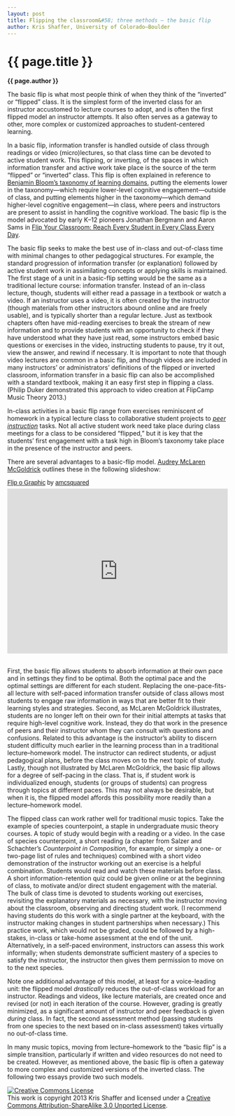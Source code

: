 ```yaml
---
layout: post
title: Flipping the classroom&#58; three methods – the basic flip
author: Kris Shaffer, University of Colorado–Boulder
---
```


{{ page.title }}
================

**{{ page.author }}**

The basic flip is what most people think of when they think of the “inverted” or “flipped” class. It is the simplest form of the inverted class for an instructor accustomed to lecture courses to adopt, and is often the first flipped model an instructor attempts. It also often serves as a gateway to other, more complex or customized approaches to student-centered learning.

In a basic flip, information transfer is handled outside of class through readings or video (micro)lectures, so that class time can be devoted to active student work. This flipping, or inverting, of the spaces in which information transfer and active work take place is the source of the term “flipped” or “inverted” class. This flip is often explained in reference to[ ](http://ww2.odu.edu/educ/roverbau/Bloom/blooms_taxonomy.htm)[Benjamin Bloom’s taxonomy of learning domains](http://ww2.odu.edu/educ/roverbau/Bloom/blooms_taxonomy.htm), putting the elements lower in the taxonomy—which require lower-level cognitive engagement—outside of class, and putting elements higher in the taxonomy—which demand higher-level cognitive engagement—in class, where peers and instructors are present to assist in handling the cognitive workload. The basic flip is the model advocated by early K–12 pioneers Jonathan Bergmann and Aaron Sams in [Flip Your Classroom: Reach Every Student in Every Class Every Day](http://openlibrary.org/works/OL16495595W/Flip_your_classroom).

The basic flip seeks to make the best use of in-class and out-of-class time with minimal changes to other pedagogical structures. For example, the standard progression of information transfer (or explanation) followed by active student work in assimilating concepts or applying skills is maintained. The first stage of a unit in a basic-flip setting would be the same as a traditional lecture course: information transfer. Instead of an in-class lecture, though, students will either read a passage in a textbook or watch a video. If an instructor uses a video, it is often created by the instructor (though materials from other instructors abound online and are freely usable), and is typically shorter than a regular lecture. Just as textbook chapters often have mid-reading exercises to break the stream of new information and to provide students with an opportunity to check if they have understood what they have just read, some instructors embed basic questions or exercises in the video, instructing students to pause, try it out, view the answer, and rewind if necessary. It is important to note that though video lectures are common in a basic flip, and though videos are included in many instructors’ or administrators’ definitions of the flipped or inverted classroom, information transfer in a basic flip can also be accomplished with a standard textbook, making it an easy first step in flipping a class. (Philip Duker demonstrated this approach to video creation at FlipCamp Music Theory 2013.)

In-class activities in a basic flip range from exercises reminiscent of homework in a typical lecture class to collaborative student projects to [*peer instruction*](hughes.html) tasks. Not all active student work need take place during class meetings for a class to be considered “flipped,” but it is key that the students’ first engagement with a task high in Bloom’s taxonomy take place in the presence of the instructor and peers.

There are several advantages to a basic-flip model. [Audrey McLaren McGoldrick](http://audrey-mcsquared.blogspot.com/) outlines these in the following slideshow:

<p  style=" margin: 12px auto 6px auto; font-family: Helvetica,Arial,Sans-serif; font-style: normal; font-variant: normal; font-weight: normal; font-size: 14px; line-height: normal; font-size-adjust: none; font-stretch: normal; -x-system-font: none; display: block;">   <a title="View Flip o Graphic on Scribd" href="http://www.scribd.com/doc/115057996/Flip-o-Graphic"  style="text-decoration: underline;" >Flip o Graphic</a> by <a title="View amcsquared's profile on Scribd" href="http://www.scribd.com/amcsquared"  style="text-decoration: underline;" >amcsquared</a></p><iframe class="scribd_iframe_embed" src="http://www.scribd.com/embeds/115057996/content?start_page=1&view_mode=slideshow&access_key=key-2oc0sogw75vdpp7oo805&show_recommendations=true" data-auto-height="false" data-aspect-ratio="1.33234859675037" scrolling="no" id="doc_5870" width="100%" height="376" frameborder="0"></iframe><br/><br/>

First, the basic flip allows students to absorb information at their own pace and in settings they find to be optimal. Both the optimal pace and the optimal settings are different for each student. Replacing the one-pace-fits-all lecture with self-paced information transfer outside of class allows most students to engage raw information in ways that are better fit to their learning styles and strategies. Second, as McLaren McGoldrick illustrates, students are no longer left on their own for their initial attempts at tasks that require high-level cognitive work. Instead, they do that work in the presence of peers and their instructor whom they can consult with questions and confusions. Related to this advantage is the instructor’s ability to discern student difficulty much earlier in the learning process than in a traditional lecture–homework model. The instructor can redirect students, or adjust pedagogical plans, before the class moves on to the next topic of study. Lastly, though not illustrated by McLaren McGoldrick, the basic flip allows for a degree of self-pacing in the class. That is, if student work is individualized enough, students (or groups of students) can progress through topics at different paces. This may not always be desirable, but when it is, the flipped model affords this possibility more readily than a lecture–homework model.

The flipped class can work rather well for traditional music topics. Take the example of species counterpoint, a staple in undergraduate music theory courses. A topic of study would begin with a reading or a video. In the case of species counterpoint, a short reading (a chapter from Salzer and Schachter’s *Counterpoint in Composition*, for example, or simply a one- or two-page list of rules and techniques) combined with a short video demonstration of the instructor working out an exercise is a helpful combination. Students would read and watch these materials before class. A short information-retention quiz could be given online or at the beginning of class, to motivate and/or direct student engagement with the material. The bulk of class time is devoted to students working out exercises, revisiting the explanatory materials as necessary, with the instructor moving about the classroom, observing and directing student work. (I recommend having students do this work with a single partner at the keyboard, with the instructor making changes in student partnerships when necessary.) This practice work, which would not be graded, could be followed by a high-stakes, in-class or take-home assessment at the end of the unit. Alternatively, in a self-paced environment, instructors can assess this work informally; when students demonstrate sufficient mastery of a species to satisfy the instructor, the instructor then gives them permission to move on to the next species.

Note one additional advantage of this model, at least for a voice-leading unit: the flipped model *drastically* reduces the out-of-class workload for an instructor. Readings and videos, like lecture materials, are created once and revised (or not) in each iteration of the course. However, grading is greatly minimized, as a significant amount of instructor and peer feedback is given *during* class. In fact, the second assessment method (passing students from one species to the next based on in-class assessment) takes virtually no out-of-class time.

In many music topics, moving from lecture–homework to the “basic flip” is a simple transition, particularly if written and video resources do not need to be created. However, as mentioned above, the basic flip is often a gateway to more complex and customized versions of the inverted class. The following two essays provide two such models.

<a rel="license" href="http://creativecommons.org/licenses/by-sa/3.0/"><img alt="Creative Commons License" style="border-width:0" src="http://i.creativecommons.org/l/by-sa/3.0/88x31.png" /></a><br />This work is copyright 2013 Kris Shaffer and licensed under a <a rel="license" href="http://creativecommons.org/licenses/by-sa/3.0/">Creative Commons Attribution-ShareAlike 3.0 Unported License</a>.
